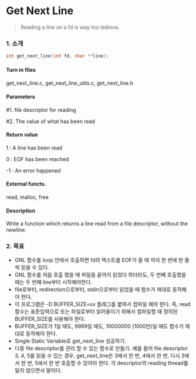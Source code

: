 # Get Next Line

> Reading a line on a fd is way too tedious.



### 1. 소개

```c
int get_next_line(int fd, char **line);
```

#### **Turn in ﬁles**

get_next_line.c, get_next_line_utils.c, get_next_line.h

#### **Parameters**

\#1. file descriptor for reading

\#2. The value of what has been read

#### **Return value**

1 : A line has been read

0 : EOF has been reached

-1 : An error happened

#### **External functs.**

read, malloc, free

#### **Description**

Write a function which returns a line read from a file descriptor, without the newline.



### 2. 목표

- GNL 함수를 loop 안에서 호출하면 fd의 텍스트를 EOF가 올 때 까지 한 번에 한 줄씩 읽을 수 있다.
- GNL 함수를 처음 호출 했을 때 파일을 끝까지 읽었다 하더라도, 두 번째 호출했을 때는 두 번째 line부터 시작해야한다.
- file로부터, redirection으로부터, stdin으로부터 읽었을 때 함수가 제대로 동작해야 한다.
- 이 프로그램은 -D BUFFER_SIZE=xx 플래그를 붙여서 컴파일 해야 한다. 즉, read 함수는 표준입력으로 또는 파일로부터 읽어들이기 위해서 컴파일할 때 정의된 BUFFER_SIZE를 사용해야 한다.
- BUFFER_SIZE가 1일 때도, 9999일 때도, 10000000 (1000만)일 때도 함수가 제대로 동작해야 한다.
- Single Static Variable로 get_next_line 성공하기.
- 다중 file descriptor를 관리 할 수 있는 함수로 만들기. 예를 들어 file descriptor 3, 4, 5를 읽을 수 있는 경우, get_next_line은 3에서 한 번, 4에서 한 번, 다시 3에 서 한 번, 5에서 한 번 호출할 수 있어야 한다. 각 descriptor의 reading thread를 잃지 않으면서 말이다.


